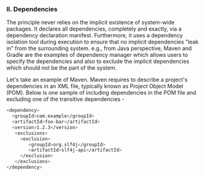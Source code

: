 ### II.	Dependencies
The principle never relies on the implicit existence of system-wide packages. It declares all dependencies, completely and exactly, via a dependency declaration manifest. Furthermore, it uses a dependency isolation tool during execution to ensure that no implicit dependencies "leak in" from the surrounding system.
e.g., from Java perspective, Maven and Gradle are the examples of dependency manager which allows users to specify the dependencies and also to exclude the implicit dependencies which should not be the part of the system.

Let's take an example of Maven. Maven requires to describe a project's dependencies in an XML file, typically known as Project Object Model (POM). Below is one sample of including dependencies in the POM file and excluding one of the transitive dependencies -

```sh
<dependency>
  <groupId>com.example</groupId>
  <artifactId>foo-bar</artifactId>
  <version>1.2.3</version>
   <exclusions>
     <exclusion>
        <groupId>org.slf4j</groupId>
        <artifactId>slf4j-api</artifactId>
     </exclusion>
   </exclusions>
</dependency>
```

